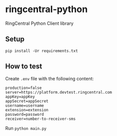 # ringcentral-python

RingCentral Python Client library


## Setup

```
pip install -Ur requirements.txt
```


## How to test

Create `.env` file with the following content:

```
production=false
server=https://platform.devtest.ringcentral.com
appKey=appKey
appSecret=appSecret
username=username
extension=extension
password=password
receiver=number-to-receiver-sms
```

Run `python main.py`
